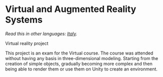 # Virtual and Augmented Reality Systems
*Read this in other languages: [Italy](README.IT.md).*

Virtual reality project

This project is an exam for the Virtual course. 
The course was attended without having any basis in three-dimensional modeling. 
Starting from the creation of simple objects, gradually becoming more complex and then being able to render them or use them on Unity to create an environment.
